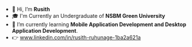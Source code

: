 - 👋 Hi, I’m <b>Rusith</b> 
- 🎓 I'm Currently an Undergraduate of <b>NSBM Green University</b>
- 🌱 I’m currently learning <b>Mobile Application Development and Desktop Application Development</b>.
- 👉 www.linkedin.com/in/rusith-ruhunage-1ba2a621a

<!---
ruzith/ruzith is a ✨ special ✨ repository because its `README.md` (this file) appears on your GitHub profile.
You can click the Preview link to take a look at your changes.
--->
